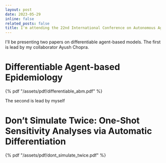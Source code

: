 ```yaml
---
layout: post
date: 2023-05-29
inline: false
related_posts: false
title: I'm attending the 22nd International Conference on Autonomous Agents and Multiagent Systems in London.
---
```


I'll be presenting two papers on differentiable agent-based models. The first is lead by my collaborator Ayush Chopra.

# Differentiable Agent-based Epidemiology

{% pdf "/assets/pdf/differentiable_abm.pdf" %}

The second is lead by myself 

# Don’t Simulate Twice: One-Shot Sensitivity Analyses via Automatic Differentiation

{% pdf "/assets/pdf/dont_simulate_twice.pdf" %}
